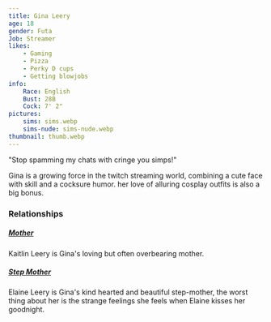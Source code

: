 ```yaml
---
title: Gina Leery
age: 18
gender: Futa
Job: Streamer
likes: 
    - Gaming
    - Pizza
    - Perky D cups
    - Getting blowjobs
info:
    Race: English
    Bust: 28B
    Cock: 7' 2"
pictures:
    sims: sims.webp
    sims-nude: sims-nude.webp
thumbnail: thumb.webp
---
```


"Stop spamming my chats with cringe you simps!"

Gina is a growing force in the twitch streaming world, combining a cute face with skill and a cocksure humor. her love of alluring cosplay outfits is also a big bonus.


### Relationships

##### [Mother](/characters/Kaitlin-Leery)

Kaitlin Leery is Gina's loving but often overbearing mother.

##### [Step Mother](/characters/Elaine-Leery)

Elaine Leery is Gina's kind hearted and beautiful step-mother, the worst thing about her is the strange feelings she feels when Elaine kisses her goodnight.